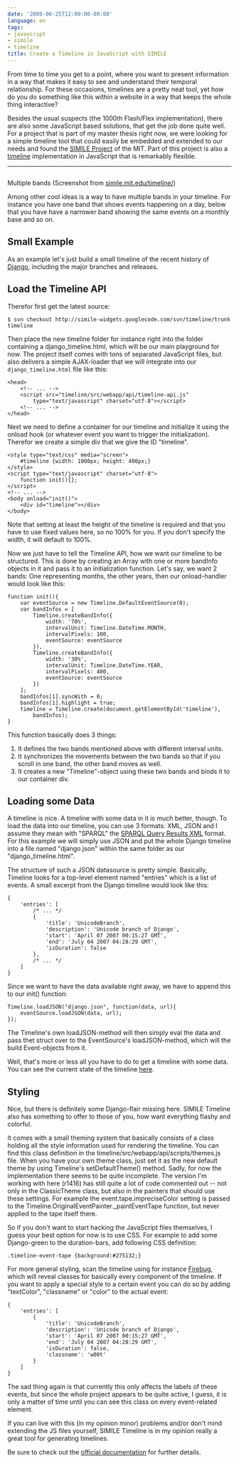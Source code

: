```yaml
---
date: '2008-06-25T12:00:00-00:00'
language: en
tags:
- javascript
- simile
- timeline
title: Create a Timeline in JavaScript with SIMILE
---
```



From time to time you get to a point, where you want to present information in a way that makes it easy to see and understand their temporal relationship. For these occasions, timelines are a pretty neat tool, yet how do you do something like this within a website in a way that keeps the whole thing interactive? 

Besides the usual suspects (the 1000th Flash/Flex implementation), there are also some JavaScript based solutions, that get the job done quite well. For a project that is part of my master thesis right now, we were looking for a simple timeline tool that could easily be embedded and extended to our needs and found the [SIMILE Project](http://simile.mit.edu/) of the MIT. Part of this project is also a [timeline](http://simile.mit.edu/timeline) implementation in JavaScript that is remarkably flexible. 


-------------------------------


<div class="figure"><img src="http://img.skitch.com/20080625-ph2buh5q11txi4rf2jemijmxp5.png" alt="" /><p class="caption">Multiple bands (Screenshot from <a href="http://simile.mit.edu/timeline/">simile.mit.edu/timeline/</a>)</p></div>

Among other cool ideas is a way to have multiple bands in your timeline. For instance you have one band that shows events happening on a day, below that you have have a narrower band showing the same events on a monthly base and so on. 

## Small Example

As an example let's just build a small timeline of the recent history of [Django](http://www.djangoproject.com), including the major branches and releases. 

## Load the Timeline API

Therefor first get the latest source:

    $ svn checkout http://simile-widgets.googlecode.com/svn/timeline/trunk timeline

Then place the new timeline folder for instance right into the folder containing a django\_timeline.html, which will be our main playground for now. The project itself comes with tons of separated JavaScript files, but also delivers a simple AJAX-loader that we will integrate into our `django_timeline.html` file like this:

```
<head>
    <!-- ... -->
    <script src="timeline/src/webapp/api/timeline-api.js" 
        type="text/javascript" charset="utf-8"></script>
    <!-- ... -->
</head>
```

Next we need to define a container for our timeline and initialize it using the onload hook (or whatever event you want to trigger the initialization). Therefor we create a simple div that we give the ID "timeline".

```
<style type="text/css" media="screen">
    #timeline {width: 1000px; height: 400px;}
</style>
<script type="text/javascript" charset="utf-8">
    function init(){};
</script>
<!-- ... -->
<body onload="init()">
    <div id="timeline"></div>
</body>
```

Note that setting at least the height of the timeline is required and that you have to use fixed values here, so no 100% for you. If you don't specify the width, it will default to 100%.

Now we just have to tell the Timeline API, how we want our timeline to be structured. This is done by creating an Array with one or more bandInfo objects in it and pass it to an initialization function. Let's say, we want 2 bands: One representing months, the other years, then our onload-handler would look like this:

```
function init(){
    var eventSource = new Timeline.DefaultEventSource(0);
    var bandInfos = [
        Timeline.createBandInfo({
            width: '70%',
            intervalUnit: Timeline.DateTime.MONTH,
            intervalPixels: 100,
            eventSource: eventSource
        }),
        Timeline.createBandInfo({
            width: '30%',
            intervalUnit: Timeline.DateTime.YEAR,
            intervalPixels: 400,
            eventSource: eventSource
        })
    ];
    bandInfos[1].syncWith = 0;
    bandInfos[1].highlight = true;
    timeline = Timeline.create(document.getElementById('timeline'),
        bandInfos);
}
```

This function basically does 3 things:

1. It defines the two bands mentioned above with different interval units.
2. It synchronizes the movements between the two bands so that if you scroll in one band, the other band moves as well.
3. It creates a new "Timeline"-object using these two bands and binds it to our container div.


## Loading some Data

A timeline is nice. A timeline with some data in it is much better, though. To load the data into our timeline, you can use 3 formats: XML, JSON and I assume they mean with "SPARQL" the [SPARQL Query Results XML](http://www.w3.org/TR/rdf-sparql-XMLres/) format. For this example we will simply use JSON and put the whole Django timeline into a file named "django.json" within the same folder as our "django\_timeline.html". 

The structure of such a JSON datasource is pretty simple. Basically, Timeline looks for a top-level element named "entries" which is a list of events. A small excerpt from the Django timeline would look like this:

```
{
    'entries': [
        /* ... */
        {
            'title': 'UnicodeBranch',
            'description': 'Unicode branch of Django',
            'start': 'April 07 2007 00:15:27 GMT',
            'end': 'July 04 2007 04:28:29 GMT',
            'isDuration': false
        },
        /* ... */
    ]
}
```

Since we want to have the data available right away, we have to append this to our init() function:

```
Timeline.loadJSON("django.json", function(data, url){
    eventSource.loadJSON(data, url);
});
```

The Timeline's own loadJSON-method will then simply eval the data and pass thet struct over to the EventSource's loadJSON-method, which will the build Event-objects from it.

Well, that's more or less all you have to do to get a timeline with some data. You can see the current state of the timeline [here](/uploads/timeline_demo/django_timeline.html).

## Styling

Nice, but there is definitely some Django-flair missing here. SIMILE Timeline also has something to offer to those of you, how want everything flashy and colorful.

It comes with a small theming system that basically consists of a class holding all the style information used for rendering the timeline. You can find this class definition in the timeline/src/webapp/api/scripts/themes.js file. When you have your own theme class, just set it as the new default theme by using Timeline's setDefaultTheme() method. Sadly, for now the implementation there seems to be quite incomplete. The version I'm working with here (r1416) has still quite a lot of code commented out -- not only in the ClassicTheme class, but also in the painters that should use these settings.  For example the event.tape.impreciseColor setting is passed to the Timeline.OriginalEventPainter.\_paintEventTape function, but never applied to the tape itself there.

So if you don't want to start hacking the JavaScript files themselves, I guess your best option for now is to use CSS. For example to add some Django-green to the duration-bars, add following CSS definition:

```
.timeline-event-tape {background:#275132;}
```

For more general styling, scan the timeline using for instance [Firebug](http://getfirebug.com/), which will reveal classes for basically every component of the timeline. If you want to apply a special style to a certain event you can do so by adding "textColor", "classname" or "color" to the actual event:

```
{
    'entries': [
        {
            'title': 'UnicodeBranch',
            'description': 'Unicode branch of Django',
            'start': 'April 07 2007 00:15:27 GMT',
            'end': 'July 04 2007 04:28:29 GMT',
            'isDuration': false,
            'classname': 'w00t'
        }
    ]
}
```

The sad thing again is that currently this only affects the labels of these events, but since the whole project appears to be quite active, I guess, it is only a matter of time until you can see this class on every event-related element.

If you can live with this (in my opinion minor) problems and/or don't mind extending the JS files yourself, SIMILE Timeline is in my opinion really a great tool for generating timelines.

Be sure to check out the [official documentation](http://simile.mit.edu/timeline/docs/) for further details.

